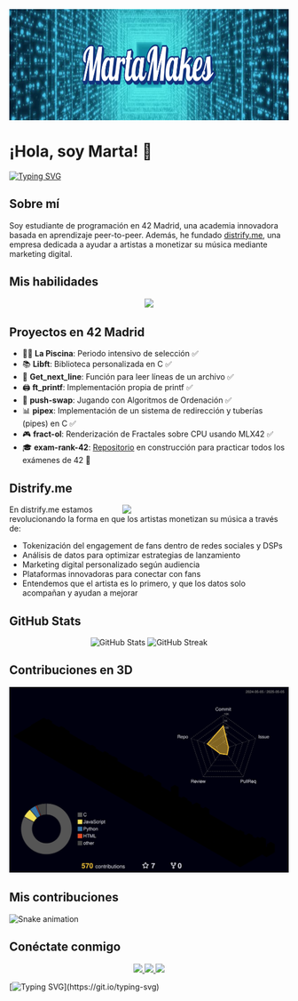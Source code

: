 <img align="center" width="900" height="200" src="logo.svg" />

# ¡Hola, soy Marta! 👋

[![Typing SVG](https://readme-typing-svg.herokuapp.com?duration=3000&color=F724A9&lines=Estudiante+de+42+Madrid;Fundadora+de+distrify.me;Apasionada+por+la+tecnología+y+la+música)](https://git.io/typing-svg)

## Sobre mí

Soy estudiante de programación en 42 Madrid, una academia innovadora basada en aprendizaje peer-to-peer. Además, he fundado [distrify.me](https://distrify.me), una empresa dedicada a ayudar a artistas a monetizar su música mediante marketing digital.

## Mis habilidades

<div align="center">
  <img src="https://skillicons.dev/icons?i=c,python,react,php,typescript,tailwind,nodejs,git" height="40" />
</div>

## Proyectos en 42 Madrid

- 🏊‍♀️ **La Piscina**: Periodo intensivo de selección ✅
- 📚 **Libft**: Biblioteca personalizada en C ✅
- 📝 **Get_next_line**: Función para leer líneas de un archivo ✅
- 🖨️ **ft_printf**: Implementación propia de printf ✅
- 🔄 **push-swap**: Jugando con Algoritmos de Ordenación ✅
- 📊 **pipex**: Implementación de un sistema de redirección y tuberías (pipes) en C ✅
- 🎮 **fract-ol**: Renderización de Fractales sobre CPU usando MLX42 ✅
- 🎓 **exam-rank-42**: [Repositorio](https://github.com/martamakes/42-exam-rank-42) en construcción para practicar todos los exámenes de 42 🚧

## Distrify.me

<img align="right" width="300" src="https://distrify.me/assets/img/logo-distrify-me-light-D3d3Wt0w.svg" />

En distrify.me estamos revolucionando la forma en que los artistas monetizan su música a través de:

- Tokenización del engagement de fans dentro de redes sociales y DSPs
- Análisis de datos para optimizar estrategias de lanzamiento
- Marketing digital personalizado según audiencia
- Plataformas innovadoras para conectar con fans
- Entendemos que el artista es lo primero, y que los datos solo acompañan y ayudan a mejorar

## GitHub Stats

<div align="center">
  <img src="https://github-readme-stats.vercel.app/api?username=martamakes&show_icons=true&theme=radical" alt="GitHub Stats" />
  <img src="https://github-readme-streak-stats.herokuapp.com/?user=martamakes&theme=radical" alt="GitHub Streak" />
</div>

## Contribuciones en 3D
![3D Contribution](./profile-3d-contrib/profile-night-rainbow.svg)

## Mis contribuciones
![Snake animation](https://github.com/martamakes/martamakes/blob/output/dist/github-contribution-grid-snake.svg)

## Conéctate conmigo

<div align="center">
  <a href="mailto:marta.vigara.gonzalez@gmail.com">
    <img src="https://img.shields.io/badge/Email-D14836?style=for-the-badge&logo=gmail&logoColor=white" />
  </a>
  <a href="https://linkedin.com/in/martavigara">
    <img src="https://img.shields.io/badge/LinkedIn-0077B5?style=for-the-badge&logo=linkedin&logoColor=white" />
  </a>
  <a href="https://distrify.me/contact">
    <img src="https://img.shields.io/badge/%C2%BFTe%20Ayudo%3F-teal?style=for-the-badge" />
  </a>
</div>

[![Typing SVG](https://readme-typing-svg.herokuapp.com?duration=3000&color=F724A9&lines=¡Gracias+por+visitar+mi+perfil!;Follow+the+white+rabbit...)](https://git.io/typing-svg)
